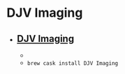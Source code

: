 # DJV Imaging
- [DJV Imaging](https://djv.sourceforge.io/)
  - 
  - 
  - `brew cask install DJV Imaging`
